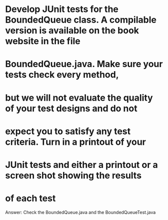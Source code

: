 # Develop JUnit tests for the BoundedQueue class. A compilable version is available on the book website in the file
# BoundedQueue.java. Make sure your tests check every method,
# but we will not evaluate the quality of your test designs and do not
# expect you to satisfy any test criteria. Turn in a printout of your
# JUnit tests and either a printout or a screen shot showing the results
# of each test

Answer: Check the BoundedQueue.java and the BoundedQueueTest.java

